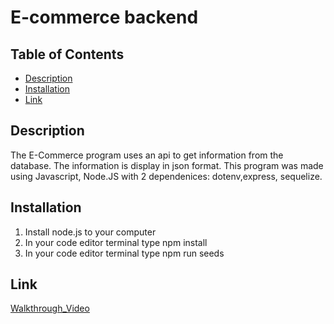 # E-commerce backend

## Table of Contents
- [Description](#Description)
- [Installation](#Installation)
- [Link](#Link)


## Description

The E-Commerce program uses an api to get information from the database. The information is display in json format.  This program was made using Javascript, Node.JS with 2 dependenices: dotenv,express, sequelize.


## Installation

1. Install node.js to your computer
2. In your code editor terminal type npm install 
3. In your code editor terminal type npm run seeds


## Link
[Walkthrough_Video](https://watch.screencastify.com/v/H37ypoM0O8LlbbKKDr8i)